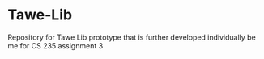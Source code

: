 # Tawe-Lib
Repository for Tawe Lib prototype that is further developed individually be me for CS 235 assignment 3
